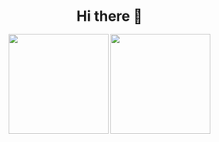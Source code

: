 <div align=center>
  <h1>Hi there 👋</h1>
  <img height=200 src="https://github-readme-stats.vercel.app/api/top-langs/?username=bgmanuel99&layout=compact">
  <img height=200 src="https://github-readme-stats.vercel.app/api?username=bgmanuel99&show_icons=true&theme=tokyonight" />
</div>

<!--
**bgmanuel99/bgmanuel99** is a ✨ _special_ ✨ repository because its `README.md` (this file) appears on your GitHub profile.

Here are some ideas to get you started:

- 🔭 I’m currently working on ...
- 🌱 I’m currently learning ...
- 👯 I’m looking to collaborate on ...
- 🤔 I’m looking for help with ...
- 💬 Ask me about ...
- 📫 How to reach me: ...
- 😄 Pronouns: ...
- ⚡ Fun fact: ...
-->
